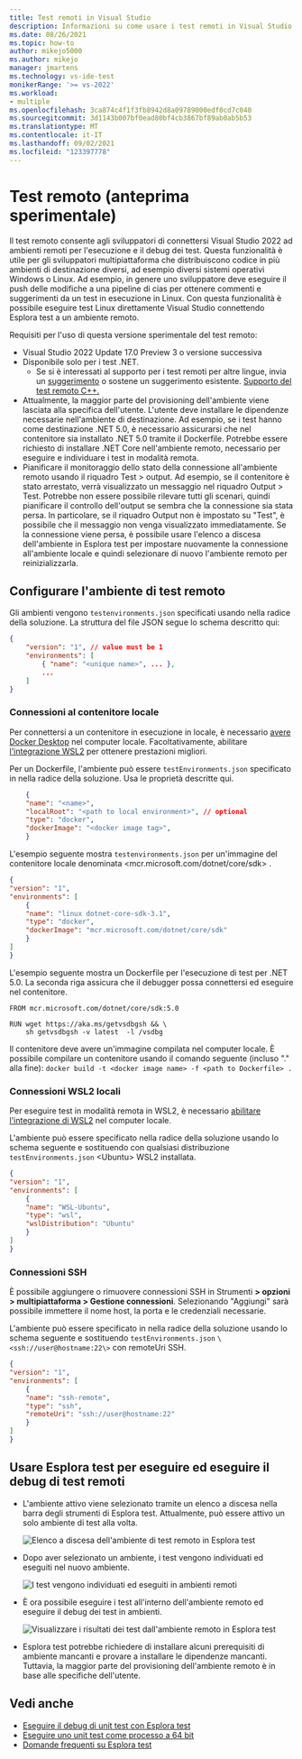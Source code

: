 ```yaml
---
title: Test remoti in Visual Studio
description: Informazioni su come usare i test remoti in Visual Studio Test Explorer per eseguire test da ambienti remoti, inclusi contenitori, WSL2 o su connessioni SSH. Questo argomento illustra come configurare il test remoto con un testenvironments.jsper contenitori locali, WSL2 o connessioni SSH.
ms.date: 08/26/2021
ms.topic: how-to
author: mikejo5000
ms.author: mikejo
manager: jmartens
ms.technology: vs-ide-test
monikerRange: '>= vs-2022'
ms.workload:
- multiple
ms.openlocfilehash: 3ca874c4f1f3fb8942d8a09789000edf0cd7c040
ms.sourcegitcommit: 3d1143b007bf0ead80bf4cb3867bf89ab0ab5b53
ms.translationtype: MT
ms.contentlocale: it-IT
ms.lasthandoff: 09/02/2021
ms.locfileid: "123397778"
---
```

# <a name="remote-testing-experimental-preview"></a>Test remoto (anteprima sperimentale)

Il test remoto consente agli sviluppatori di connettersi Visual Studio 2022 ad ambienti remoti per l'esecuzione e il debug dei test. Questa funzionalità è utile per gli sviluppatori multipiattaforma che distribuiscono codice in più ambienti di destinazione diversi, ad esempio diversi sistemi operativi Windows o Linux. Ad esempio, in genere uno sviluppatore deve eseguire il push delle modifiche a una pipeline di cias per ottenere commenti e suggerimenti da un test in esecuzione in Linux. Con questa funzionalità è possibile eseguire test Linux direttamente Visual Studio connettendo Esplora test a un ambiente remoto.

Requisiti per l'uso di questa versione sperimentale del test remoto:
* Visual Studio 2022 Update 17.0 Preview 3 o versione successiva
* Disponibile solo per i test .NET.
  * Se si è interessati al supporto per i test remoti per altre lingue, invia un [suggerimento](/visualstudio/ide/suggest-a-feature) o sostene un suggerimento esistente. [Supporto del test remoto C++.](https://developercommunity.visualstudio.com/t/run-c-unit-tests-on-linux-with-visual-studio/1403357)
* Attualmente, la maggior parte del provisioning dell'ambiente viene lasciata alla specifica dell'utente. L'utente deve installare le dipendenze necessarie nell'ambiente di destinazione. Ad esempio, se i test hanno come destinazione .NET 5.0, è necessario assicurarsi che nel contenitore sia installato .NET 5.0 tramite il Dockerfile. Potrebbe essere richiesto di installare .NET Core nell'ambiente remoto, necessario per eseguire e individuare i test in modalità remota. 
* Pianificare il monitoraggio dello stato della connessione all'ambiente remoto usando il riquadro Test > output. Ad esempio, se il contenitore è stato arrestato, verrà visualizzato un messaggio nel riquadro Output > Test. Potrebbe non essere possibile rilevare tutti gli scenari, quindi pianificare il controllo dell'output se sembra che la connessione sia stata persa. In particolare, se il riquadro Output non è impostato su "Test", è possibile che il messaggio non venga visualizzato immediatamente. Se la connessione viene persa, è possibile usare l'elenco a discesa dell'ambiente in Esplora test per impostare nuovamente la connessione all'ambiente locale e quindi selezionare di nuovo l'ambiente remoto per reinizializzarla.

## <a name="set-up-the-remote-testing-environment"></a>Configurare l'ambiente di test remoto

Gli ambienti vengono `testenvironments.json` specificati usando nella radice della soluzione. La struttura del file JSON segue lo schema descritto qui:
```json
{
    "version": "1", // value must be 1
    "environments": [
        { "name": "<unique name>", ... },
        ...
    ]
}
```

### <a name="local-container-connections"></a>Connessioni al contenitore locale

Per connettersi a un contenitore in esecuzione in locale, è necessario [avere Docker Desktop](https://www.docker.com/products/docker-desktop) nel computer locale. Facoltativamente, abilitare [l'integrazione WSL2](/windows/wsl/install-win10) per ottenere prestazioni migliori.

Per un Dockerfile, l'ambiente può essere `testEnvironments.json` specificato in nella radice della soluzione. Usa le proprietà descritte qui.
```json
    {
    "name": "<name>",
    "localRoot": "<path to local environment>", // optional
    "type": "docker",
    "dockerImage": "<docker image tag>",
    }
```

L'esempio seguente mostra `testenvironments.json` per un'immagine del contenitore locale denominata \<mcr.microsoft.com/dotnet/core/sdk\> .
```json
{
"version": "1",
"environments": [
    {
    "name": "linux dotnet-core-sdk-3.1",
    "type": "docker",
    "dockerImage": "mcr.microsoft.com/dotnet/core/sdk"
    }
]
}
```

L'esempio seguente mostra un Dockerfile per l'esecuzione di test per .NET 5.0. La seconda riga assicura che il debugger possa connettersi ed eseguire nel contenitore.
```
FROM mcr.microsoft.com/dotnet/core/sdk:5.0

RUN wget https://aka.ms/getvsdbgsh && \
    sh getvsdbgsh -v latest  -l /vsdbg
```

Il contenitore deve avere un'immagine compilata nel computer locale. È possibile compilare un contenitore usando il comando seguente (incluso "." alla fine): `docker build -t <docker image name> -f <path to Dockerfile> .`

### <a name="local-wsl2-connections"></a>Connessioni WSL2 locali
Per eseguire test in modalità remota in WSL2, è necessario [abilitare l'integrazione di WSL2](/windows/wsl/install-win10) nel computer locale.

L'ambiente può essere specificato nella radice della soluzione usando lo schema seguente e sostituendo con qualsiasi distribuzione `testEnvironments.json` \<Ubuntu\> WSL2 installata.
```json
{
"version": "1",
"environments": [
    {
    "name": "WSL-Ubuntu",
    "type": "wsl",
    "wslDistribution": "Ubuntu"
    }
]
}
```

### <a name="ssh-connections"></a>Connessioni SSH
 È possibile aggiungere o rimuovere connessioni SSH in Strumenti **> opzioni > multipiattaforma > Gestione connessioni**. Selezionando "Aggiungi" sarà possibile immettere il nome host, la porta e le credenziali necessarie.

L'ambiente può essere specificato in nella radice della soluzione usando lo schema seguente e sostituendo `testEnvironments.json` `\<ssh://user@hostname:22\>` con remoteUri SSH.
```json
{
"version": "1",
"environments": [
    {
    "name": "ssh-remote",
    "type": "ssh",
    "remoteUri": "ssh://user@hostname:22"
    }
]
}
```

## <a name="use-the-test-explorer-to-run-and-debug-remote-tests"></a>Usare Esplora test per eseguire ed eseguire il debug di test remoti
* L'ambiente attivo viene selezionato tramite un elenco a discesa nella barra degli strumenti di Esplora test. Attualmente, può essere attivo un solo ambiente di test alla volta.

  ![Elenco a discesa dell'ambiente di test remoto in Esplora test](media/remote-test-drop-down.png)

* Dopo aver selezionato un ambiente, i test vengono individuati ed eseguiti nel nuovo ambiente.

  ![I test vengono individuati ed eseguiti in ambienti remoti](media/remote-test-linux-discovery.png)

* È ora possibile eseguire i test all'interno dell'ambiente remoto ed eseguire il debug dei test in ambienti.

  ![Visualizzare i risultati dei test dall'ambiente remoto in Esplora test](media/remote-test-linux-passing.png)

* Esplora test potrebbe richiedere di installare alcuni prerequisiti di ambiente mancanti e provare a installare le dipendenze mancanti. Tuttavia, la maggior parte del provisioning dell'ambiente remoto è in base alle specifiche dell'utente.

## <a name="see-also"></a>Vedi anche

- [Eseguire il debug di unit test con Esplora test](../test/debug-unit-tests-with-test-explorer.md)
- [Eseguire uno unit test come processo a 64 bit](../test/run-a-unit-test-as-a-64-bit-process.md)
- [Domande frequenti su Esplora test](test-explorer-faq.md)
